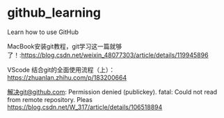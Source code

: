 # github_learning
Learn how to use GitHub

MacBook安装git教程，git学习这一篇就够了！:https://blog.csdn.net/weixin_48077303/article/details/119945896

VScode 结合git的全面使用流程（上）：https://zhuanlan.zhihu.com/p/183200664


解决git@github.com: Permission denied (publickey). fatal: Could not read from remote repository. Pleas
https://blog.csdn.net/W_317/article/details/106518894
